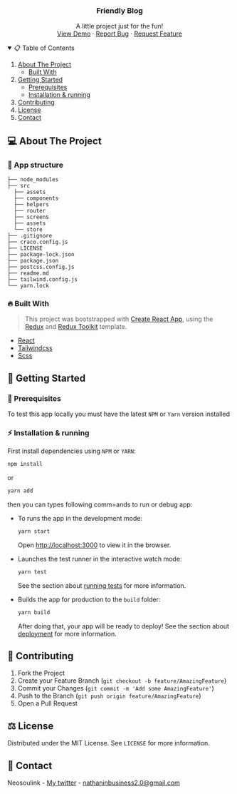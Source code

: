 <p align="center">
  <h3 align="center">Friendly Blog</h3>

  <p align="center">
    A little project just for the fun!
    <br />
    <a href="https://github.com/Neosoulink/Freindly-blog">View Demo</a>
    ·
    <a href="https://github.com/Neosoulink/Freindly-blog/issues">Report Bug</a>
    ·
    <a href="https://github.com/Neosoulink/Freindly-blog/issues">Request Feature</a>
  </p>
</p>

<details open="open">
  <summary> 📋 Table of Contents</summary>
  <ol>
    <li>
      <a href="#about-the-project">About The Project</a>
      <ul>
        <li><a href="#built-with">Built With</a></li>
      </ul>
    </li>
    <li>
      <a href="#getting-started">Getting Started</a>
      <ul>
        <li><a href="#prerequisites">Prerequisites</a></li>
        <li><a href="#installation-&-running">Installation & running</a></li>
      </ul>
    </li>
    <li><a href="#contributing">Contributing</a></li>
    <li><a href="#license">License</a></li>
    <li><a href="#contact">Contact</a></li>
  </ol>
</details>

## 💻 About The Project

### 📄 App structure

    ├── node_modules
    ├── src
      ├── assets
      ├── components
      ├── helpers
      ├── router
      ├── screens
      ├── assets
      └── store
    ├── .gitignore
    ├── craco.config.js
    ├── LICENSE
    ├── package-lock.json
    ├── package.json
    ├── postcss.config.js
    ├── readme.md
    ├── tailwind.config.js
    └── yarn.lock

### 🔥 Built With

> This project was bootstrapped with [Create React App](https://github.com/facebook/create-react-app), using the [Redux](https://redux.js.org/) and [Redux Toolkit](https://redux-toolkit.js.org/) template.

* [React]()
* [Tailwindcss]()
* [Scss]()

## 🌟 Getting Started

### 🚧 Prerequisites

To test this app locally you must have the latest `NPM` or `Yarn` version installed

### ⚡ Installation & running

First install dependencies using `NPM` or `YARN`:

```sh
npm install
```

or

```sh
yarn add
```

then you can types following comm=ands to run or debug app:

* To runs the app in the development mode:

  ```sh
  yarn start
  ```

  Open [http://localhost:3000](http://localhost:3000) to view it in the browser.
  <br />

* Launches the test runner in the interactive watch mode:

  ```sh
  yarn test
  ```

  See the section about [running tests](https://facebook.github.io/create-react-app/docs/running-tests) for more information.
  <br />

* Builds the app for production to the `build` folder:

  ```sh
  yarn build
  ```

  After doing that, your app will be ready to deploy!
  See the section about [deployment](https://facebook.github.io/create-react-app/docs/deployment) for more information.

## 🤝 Contributing

1. Fork the Project
2. Create your Feature Branch (`git checkout -b feature/AmazingFeature`)
3. Commit your Changes (`git commit -m 'Add some AmazingFeature'`)
4. Push to the Branch (`git push origin feature/AmazingFeature`)
5. Open a Pull Request

<!-- LICENSE -->
## ⚖ License

Distributed under the MIT License. See `LICENSE` for more information.

## 📲 Contact

Neosoulink - [My twitter](https://twitter.com/nsl_nathan) - nathaninbusiness2.0@gmail.com

<!-- MARKDOWN LINKS & IMAGES -->
<!--[contributors-shield]: https://img.shields.io/github/contributors/...-->
